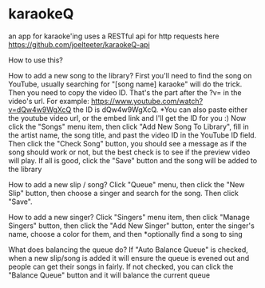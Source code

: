 # karaokeQ
an app for karaoke'ing
uses a RESTful api for http requests here https://github.com/joelteeter/karaokeQ-api

How to use this?

How to add a new song to the library?
First you'll need to find the song on YouTube, usually searching for "[song name] karaoke" will do the trick.  Then you need to copy the video ID. That's the part after the ?v= in the video's url. For example: https://www.youtube.com/watch?v=dQw4w9WgXcQ the ID is dQw4w9WgXcQ. *You can also paste either the youtube video url, or the embed link and I'll get the ID for you :)
Now click the "Songs" menu item, then click "Add New Song To Library", fill in the artist name, the song title, and past the video ID in the YouTube ID field.
Then click the "Check Song" button, you should see a message as if the song should work or not, but the best check is to see if the preview video will play.
If all is good, click the "Save" button and the song will be added to the library

How to add a new slip / song?
Click "Queue" menu, then click the "New Slip" button, then choose a singer and search for the song. Then click "Save".

How to add a new singer?
Click "Singers" menu item, then click "Manage Singers" button, then click the "Add New Singer" button, enter the singer's name, choose a color for them, and then *optionally find a song to sing

What does balancing the queue do?
If "Auto Balance Queue" is checked, when a new slip/song is added it will ensure the queue is evened out and people can get their songs in fairly.  If not checked, you can click the "Balance Queue" button and it will balance the current queue
